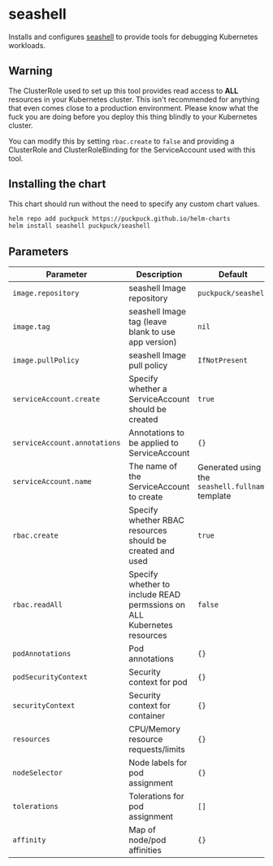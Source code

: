 # seashell

Installs and configures [seashell](https://github.com/puckpuck/seashell) to
provide tools for debugging Kubernetes workloads.

## Warning

The ClusterRole used to set up this tool provides read access to **ALL**
resources
in your Kubernetes cluster. This isn't recommended for anything that even comes
close to a production environment. Please know what the fuck you are doing
before
you deploy this thing blindly to your Kubernetes cluster.

You can modify this by setting `rbac.create` to `false` and providing a
ClusterRole and ClusterRoleBinding for the ServiceAccount used with this tool.

## Installing the chart

This chart should run without the need to specify any custom chart values.

```bash
helm repo add puckpuck https://puckpuck.github.io/helm-charts
helm install seashell puckpuck/seashell
```

## Parameters

| Parameter                    | Description                                                            | Default                                          |
|------------------------------|------------------------------------------------------------------------|--------------------------------------------------|
| `image.repository`           | seashell Image repository                                              | `puckpuck/seashell`                              |
| `image.tag`                  | seashell Image tag (leave blank to use app version)                    | `nil`                                            |
| `image.pullPolicy`           | seashell Image pull policy                                             | `IfNotPresent`                                   |
| `serviceAccount.create`      | Specify whether a ServiceAccount should be created                     | `true`                                           |
| `serviceAccount.annotations` | Annotations to be applied to ServiceAccount                            | `{}`                                             |
| `serviceAccount.name`        | The name of the ServiceAccount to create                               | Generated using the `seashell.fullname` template |
| `rbac.create`                | Specify whether RBAC resources should be created and used              | `true`                                           |
| `rbac.readAll`               | Specify whether to include READ permssions on ALL Kubernetes resources | `false`                                          |
| `podAnnotations`             | Pod annotations                                                        | `{}`                                             |
| `podSecurityContext`         | Security context for pod                                               | `{}`                                             | 
| `securityContext`            | Security context for container                                         | `{}`                                             | 
| `resources`                  | CPU/Memory resource requests/limits                                    | `{}`                                             | 
| `nodeSelector`               | Node labels for pod assignment                                         | `{}`                                             | 
| `tolerations`                | Tolerations for pod assignment                                         | `[]`                                             | 
| `affinity`                   | Map of node/pod affinities                                             | `{}`                                             |

